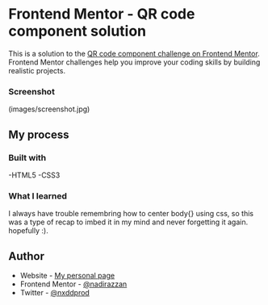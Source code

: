 # Frontend Mentor - QR code component solution

This is a solution to the [QR code component challenge on Frontend Mentor](https://www.frontendmentor.io/challenges/qr-code-component-iux_sIO_H). Frontend Mentor challenges help you improve your coding skills by building realistic projects.

### Screenshot

(images/screenshot.jpg)

## My process

### Built with

-HTML5
-CSS3

### What I learned

I always have trouble remembring how to center body{} using css, so this was a type of recap to imbed it in my mind and never forgetting it again. hopefully :).

## Author

- Website - [My personal page](https://nadirazzan.github.io/nadirazzan/)
- Frontend Mentor - [@nadirazzan](https://www.frontendmentor.io/profile/nadirazzan)
- Twitter - [@nxddprod](https://twitter.com/nxddprod)
